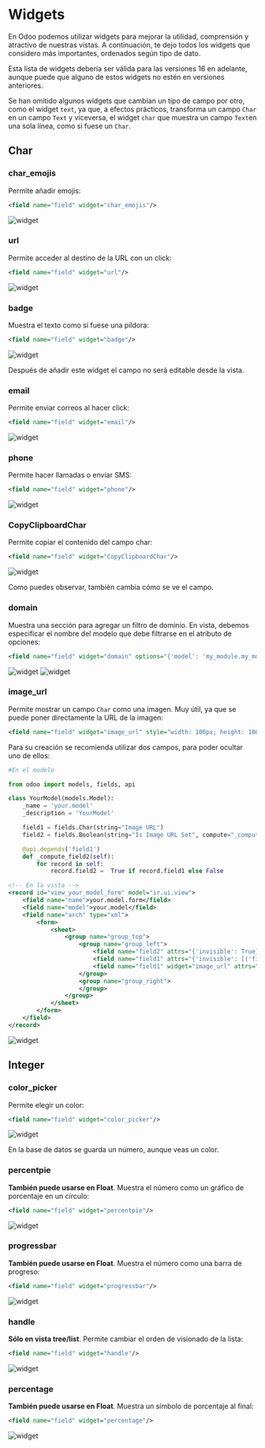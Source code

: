 # Widgets

En Odoo podemos utilizar widgets para mejorar la utilidad, comprensión y atractivo de nuestras vistas. A continuación, te dejo todos los widgets que considero más importantes, ordenados según tipo de dato.

Esta lista de widgets debería ser válida para las versiones 16 en adelante, aunque puede que alguno de estos widgets no estén en versiones anteriores.

Se han omitido algunos widgets que cambian un tipo de campo por otro, como el widget `text`, ya que, a efectos prácticos, transforma un campo `Char` en un campo `Text` y viceversa, el widget `char` que muestra un campo `Text`en una sola línea, como si fuese un `Char`.

## Char

### char_emojis

Permite añadir emojis:

```xml
<field name="field" widget="char_emojis"/>
```

![widget](https://raw.githubusercontent.com/canarydev/SGE/refs/heads/main/static/images/UT8/widgets1.png)


### url

Permite acceder al destino de la URL con un click:

```xml
<field name="field" widget="url"/>
```

![widget](https://raw.githubusercontent.com/canarydev/SGE/refs/heads/main/static/images/UT8/widgets2.png)


### badge

Muestra el texto como si fuese una píldora:

```xml
<field name="field" widget="badge"/>
```

![widget](https://raw.githubusercontent.com/canarydev/SGE/refs/heads/main/static/images/UT8/widgets3.png)


Después de añadir este widget el campo no será editable desde la vista. 

### email

Permite enviar correos al hacer click:

```xml
<field name="field" widget="email"/>
```

![widget](https://raw.githubusercontent.com/canarydev/SGE/refs/heads/main/static/images/UT8/widgets4.png)

### phone

Permite hacer llamadas o enviar SMS:

```xml
<field name="field" widget="phone"/>
```

![widget](https://raw.githubusercontent.com/canarydev/SGE/refs/heads/main/static/images/UT8/widgets6.png)


### CopyClipboardChar

Permite copiar el contenido del campo char:

```xml
<field name="field" widget="CopyClipboardChar"/>
```

![widget](https://raw.githubusercontent.com/canarydev/SGE/refs/heads/main/static/images/UT8/widgets5.png)

Como puedes observar, también cambia cómo se ve el campo.

### domain

Muestra una sección para agregar un filtro de dominio. En vista, debemos especificar el nombre del modelo que debe filtrarse en el atributo de opciones:

```xml
<field name="field" widget="domain" options="{'model': 'my_module.my_model'}"/>
```

![widget](https://raw.githubusercontent.com/canarydev/SGE/refs/heads/main/static/images/UT8/widgets7.png)
![widget](https://raw.githubusercontent.com/canarydev/SGE/refs/heads/main/static/images/UT8/widgets8.png)

### image_url

Permite mostrar un campo `Char` como una imagen. Muy útil, ya que se puede poner directamente la URL de la imagen:

```xml
<field name="field" widget="image_url" style="width: 100px; height: 100px;"/>
```

Para su creación se recomienda utilizar dos campos, para poder ocultar uno de ellos:

```python
#En el modelo

from odoo import models, fields, api

class YourModel(models.Model):
    _name = 'your.model'
    _description = 'YourModel'

    field1 = fields.Char(string="Image URL")
    field2 = fields.Boolean(string="Is Image URL Set", compute="_compute_field2")

    @api.depends('field1')
    def _compute_field2(self):
        for record in self:
            record.field2 =  True if record.field1 else False
```

```xml
<!-- En la vista -->
<record id="view_your_model_form" model="ir.ui.view">
    <field name="name">your.model.form</field>
    <field name="model">your.model</field>
    <field name="arch" type="xml">
        <form>
            <sheet>
                <group name="group_top">
                    <group name="group_left">
                        <field name="field2" attrs="{'invisible': True}"/>
                        <field name="field1" attrs="{'invisible': [('field2', '=', True)]}" placeholder="Enter Image URL"/>
                        <field name="field1" widget="image_url" attrs="{'invisible': [('field2', '=', False)]}" style="width: 100px; height: 100px;"/>
                    </group>
                    <group name="group_right">
                    </group>
                </group>
            </sheet>
        </form>
    </field>
</record>
```

![widget](https://raw.githubusercontent.com/canarydev/SGE/refs/heads/main/static/images/UT8/widgets13.png)

## Integer

### color_picker

Permite elegir un color:

```xml
<field name="field" widget="color_picker"/>
```

![widget](https://raw.githubusercontent.com/canarydev/SGE/refs/heads/main/static/images/UT8/widgets9.png)

En la base de datos se guarda un número, aunque veas un color.

### percentpie

**También puede usarse en Float**. Muestra el número como un gráfico de porcentaje en un círculo:

```xml
<field name="field" widget="percentpie"/>
```

![widget](https://raw.githubusercontent.com/canarydev/SGE/refs/heads/main/static/images/UT8/widgets10.png)


### progressbar

**También puede usarse en Float**. Muestra el número como una barra de progreso:

```xml
<field name="field" widget="progressbar"/>
```

![widget](https://raw.githubusercontent.com/canarydev/SGE/refs/heads/main/static/images/UT8/widgets11.png)

### handle

**Sólo en vista tree/list**. Permite cambiar el orden de visionado de la lista:

```xml
<field name="field" widget="handle"/>
```

![widget](https://raw.githubusercontent.com/canarydev/SGE/refs/heads/main/static/images/UT8/widgets12.png)

### percentage

**También puede usarse en Float**. Muestra un símbolo de porcentaje al final:

```xml
<field name="field" widget="percentage"/>
```

![widget](https://raw.githubusercontent.com/canarydev/SGE/refs/heads/main/static/images/UT8/widgets13.png)


